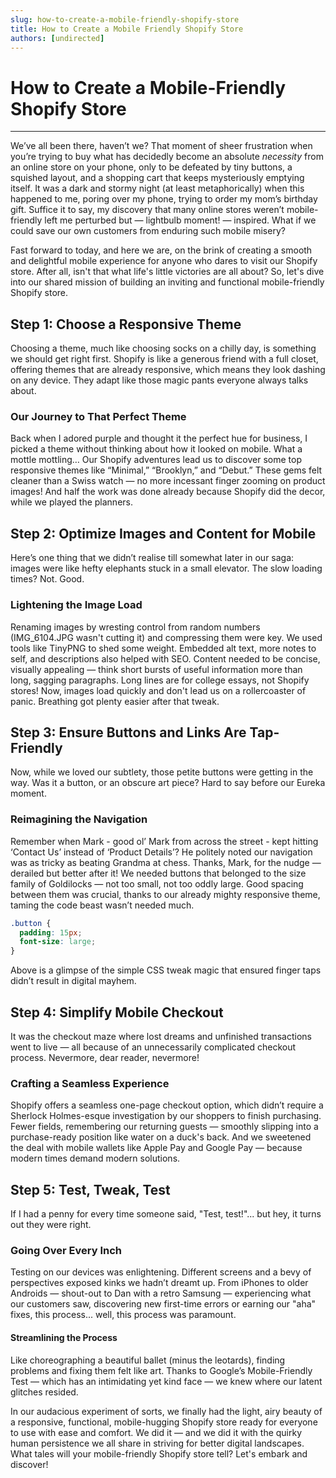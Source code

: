 ```yaml
---
slug: how-to-create-a-mobile-friendly-shopify-store
title: How to Create a Mobile Friendly Shopify Store
authors: [undirected]
---
```



# How to Create a Mobile-Friendly Shopify Store

---

We’ve all been there, haven’t we? That moment of sheer frustration when you’re trying to buy what has decidedly become an absolute *necessity* from an online store on your phone, only to be defeated by tiny buttons, a squished layout, and a shopping cart that keeps mysteriously emptying itself. It was a dark and stormy night (at least metaphorically) when this happened to me, poring over my phone, trying to order my mom’s birthday gift. Suffice it to say, my discovery that many online stores weren’t mobile-friendly left me perturbed but — lightbulb moment! — inspired. What if we could save our own customers from enduring such mobile misery?

Fast forward to today, and here we are, on the brink of creating a smooth and delightful mobile experience for anyone who dares to visit our Shopify store. After all, isn't that what life's little victories are all about? So, let's dive into our shared mission of building an inviting and functional mobile-friendly Shopify store.

## Step 1: Choose a Responsive Theme

Choosing a theme, much like choosing socks on a chilly day, is something we should get right first. Shopify is like a generous friend with a full closet, offering themes that are already responsive, which means they look dashing on any device. They adapt like those magic pants everyone always talks about.

### Our Journey to That Perfect Theme

Back when I adored purple and thought it the perfect hue for business, I picked a theme without thinking about how it looked on mobile. What a mottle mottling… Our Shopify adventures lead us to discover some top responsive themes like “Minimal,” “Brooklyn,” and “Debut.” These gems felt cleaner than a Swiss watch — no more incessant finger zooming on product images! And half the work was done already because Shopify did the decor, while we played the planners.

## Step 2: Optimize Images and Content for Mobile

Here’s one thing that we didn’t realise till somewhat later in our saga: images were like hefty elephants stuck in a small elevator. The slow loading times? Not. Good.

### Lightening the Image Load

Renaming images by wresting control from random numbers (IMG_6104.JPG wasn't cutting it) and compressing them were key. We used tools like TinyPNG to shed some weight. Embedded alt text, more notes to self, and descriptions also helped with SEO. Content needed to be concise, visually appealing — think short bursts of useful information more than long, sagging paragraphs. Long lines are for college essays, not Shopify stores! Now, images load quickly and don't lead us on a rollercoaster of panic. Breathing got plenty easier after that tweak.

## Step 3: Ensure Buttons and Links Are Tap-Friendly

Now, while we loved our subtlety, those petite buttons were getting in the way. Was it a button, or an obscure art piece? Hard to say before our Eureka moment.

### Reimagining the Navigation

Remember when Mark - good ol’ Mark from across the street - kept hitting ‘Contact Us’ instead of ‘Product Details’? He politely noted our navigation was as tricky as beating Grandma at chess. Thanks, Mark, for the nudge — derailed but better after it! We needed buttons that belonged to the size family of Goldilocks — not too small, not too oddly large. Good spacing between them was crucial, thanks to our already mighty responsive theme, taming the code beast wasn’t needed much.

```css
.button {
  padding: 15px;
  font-size: large;
}
```

Above is a glimpse of the simple CSS tweak magic that ensured finger taps didn’t result in digital mayhem. 

## Step 4: Simplify Mobile Checkout

It was the checkout maze where lost dreams and unfinished transactions went to live — all because of an unnecessarily complicated checkout process. Nevermore, dear reader, nevermore!

### Crafting a Seamless Experience

Shopify offers a seamless one-page checkout option, which didn’t require a Sherlock Holmes-esque investigation by our shoppers to finish purchasing. Fewer fields, remembering our returning guests — smoothly slipping into a purchase-ready position like water on a duck's back. And we sweetened the deal with mobile wallets like Apple Pay and Google Pay — because modern times demand modern solutions.

## Step 5: Test, Tweak, Test

If I had a penny for every time someone said, "Test, test!"... but hey, it turns out they were right. 

### Going Over Every Inch

Testing on our devices was enlightening. Different screens and a bevy of perspectives exposed kinks we hadn’t dreamt up. From iPhones to older Androids — shout-out to Dan with a retro Samsung — experiencing what our customers saw, discovering new first-time errors or earning our "aha" fixes, this process... well, this process was paramount.

#### Streamlining the Process

Like choreographing a beautiful ballet (minus the leotards), finding problems and fixing them felt like art. Thanks to Google’s Mobile-Friendly Test — which has an intimidating yet kind face — we knew where our latent glitches resided.

In our audacious experiment of sorts, we finally had the light, airy beauty of a responsive, functional, mobile-hugging Shopify store ready for everyone to use with ease and comfort. We did it — and we did it with the quirky human persistence we all share in striving for better digital landscapes. What tales will your mobile-friendly Shopify store tell? Let's embark and discover!